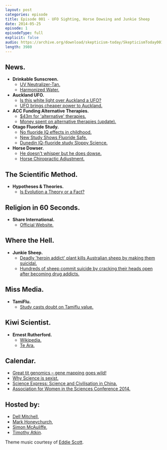 ```yaml
---
layout: post
categories: episode
title: Episode 001 - UFO Sighting, Horse Dowsing and Junkie Sheep
date: 2014-05-25
episode: 1
episodeType: full
explicit: false
audio: https://archive.org/download/skepticism-today/SkepticismToday001.mp3
length: 3980
---
```


## News.

- **Drinkable Sunscreen.**
  - [UV Neutralizer-Tan.](http://www.osmosisskincare.com/HarmonizedWater-UV.aspx)
  - [Harmonized Water.](http://www.osmosisskin.co.nz/webapps/category/91725/241371/50799)
- **Auckland UFO.**
  - [Is this white light over Auckland a UFO?](http://www.stuff.co.nz/auckland/local-news/10057524/White-light-sparks-UFO-claims)
  - [UFO brings cheaper power to Auckland.](http://www.scoop.co.nz/stories/BU1405/S00620/ufo-brings-cheaper-power-to-auckland.htm)
- **ACC Funding Alternative Therapies.**
  - [$43m for 'alternative' therapies.](http://www.stuff.co.nz/dominion-post/10078956/43m-for-alternative-therapies)
  - [Money spent on alternative therapies (update).](https://fyi.org.nz/request/1624-money-spent-on-alternative-therapies-update)
- **Otago Fluoride Study.**
  - [No fluoride IQ effects in childhood.](http://www.odt.co.nz/news/dunedin/302880/no-fluoride-iq-effects-childhood)
  - [New Study Shows Fluoride Safe.](http://theness.com/neurologicablog/index.php/new-study-shows-fluoride-safe/)
  - [Dunedin IQ-fluoride study Sloppy Science.](http://www.scoop.co.nz/stories/GE1405/S00130/dunedin-iq-fluoride-study-sloppy-science.htm)
- **Horse Dowser.**
  - [He doesn't whisper but he does dowse.](http://www.stuff.co.nz/national/10081336/He-doesn-t-whisper-but-he-does-dowse)
  - [Horse Chiropractic Adjustment.](http://www.youtube.com/results?search_query=horse+chiropractic+adjustment)

## The Scientific Method.

- **Hypotheses & Theories.**
  - [Is Evolution a Theory or a Fact?](http://www.nas.edu/evolution/TheoryOrFact.html)

## Religion in 60 Seconds.

- **Share International.**
  - [Official Website.](http://www.share-international.org/)

## Where the Hell.

- **Junkie Sheep.**
  - [Deadly 'heroin addict' plant kills Australian sheep by making them suicidal.](http://www.mirror.co.uk/news/weird-news/pictured-deadly-heroin-addict-plant-3570921)
  - [Hundreds of sheep commit suicide by cracking their heads open after becoming drug addicts.](http://www.yourjewishnews.com/2014/05/20-n32832.html)

## Miss Media.

- **TamiFlu.**
  - [Study casts doubt on Tamiflu value.](http://www.stuff.co.nz/national/health/9926276/Study-casts-doubt-on-Tamiflu-value)

## Kiwi Scientist.

- **Ernest Rutherford.**
  - [Wikipedia.](https://en.wikipedia.org/wiki/Ernest_Rutherford)
  - [Te Ara.](http://www.teara.govt.nz/en/biographies/3r37/rutherford-ernest)

## Calendar.

- [Great tit genomics – gene mapping goes wild!](http://www.tamaki.auckland.ac.nz/en/about/events/events-2014/great-tit-genomics--gene-mapping-goes-wild-.html)
- [Why Science is sexist.](http://www.science.auckland.ac.nz/en/about/events/events-2014/2014/06/why-science-is-sexist.html)
- [Science Express: Science and Civilisation in China.](http://www.tepapa.govt.nz/WhatsOn/allevents/Pages/ScienceExpressScienceandCivilisationinChina5June.aspx)
- [Association for Women in the Sciences Conference 2014.](http://www.awis.org.nz/conference2014)

## Hosted by:

- [Dell Mitchell](mailto:dell@skepticism.today),
- [Mark Honeychurch](mailto:mark@skepticism.today),
- [Simon McAuliffe](mailto:simon@skepticism.today),
- [Timothy Atkin](mailto:tim@skepticism.today).

Theme music courtesy of [Eddie Scott](http://theskepticintheroom.com/).

